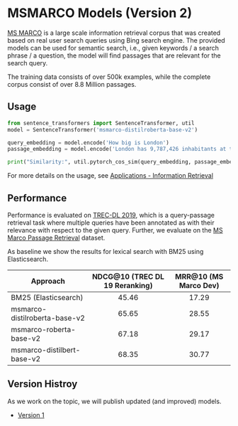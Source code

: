 # MSMARCO Models (Version 2)
[MS MARCO](https://microsoft.github.io/msmarco/) is a large scale information retrieval corpus that was created based on real user search queries using Bing search engine. The provided models can be used for semantic search, i.e., given keywords / a search phrase / a question, the model will find passages that are relevant for the search query.

The training data consists of over 500k examples, while the complete  corpus consist of over 8.8 Million passages.
 
## Usage
```python
from sentence_transformers import SentenceTransformer, util
model = SentenceTransformer('msmarco-distilroberta-base-v2')

query_embedding = model.encode('How big is London')
passage_embedding = model.encode('London has 9,787,426 inhabitants at the 2011 census')

print("Similarity:", util.pytorch_cos_sim(query_embedding, passage_embedding))
```


For more details on the usage, see [Applications - Information Retrieval](../../examples/applications/retrieve_rerank/README.md)


## Performance
Performance is evaluated on [TREC-DL 2019](https://microsoft.github.io/TREC-2019-Deep-Learning/), which is a query-passage retrieval task where multiple queries have been annotated as with their relevance with respect to the given query.  Further, we evaluate on the [MS Marco Passage Retrieval](https://github.com/microsoft/MSMARCO-Passage-Ranking/) dataset. 

As baseline we show the results for lexical search with BM25 using Elasticsearch.

| Approach       | NDCG@10 (TREC DL 19 Reranking) | MRR@10 (MS Marco Dev) |  
| ------------- |:-------------: | :---: |
| BM25 (Elasticsearch)   | 45.46 | 17.29  |
| msmarco-distilroberta-base-v2   | 65.65 |  28.55    |  
| msmarco-roberta-base-v2 | 67.18 | 29.17 | 
| msmarco-distilbert-base-v2 | 68.35 | 30.77 |



## Version Histroy 
As we work on the topic, we will publish updated (and improved) models.

- [Version 1](msmarco-v1.md)
